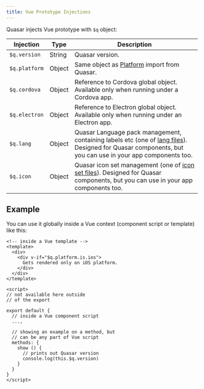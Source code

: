 ```yaml
---
title: Vue Prototype Injections
---
```

Quasar injects Vue prototype with `$q` object:

| Injection | Type | Description |
| --- | --- | --- |
| `$q.version` | String | Quasar version. |
| `$q.platform` | Object | Same object as [Platform](/options/platform-detection) import from Quasar. |
| `$q.cordova` | Object | Reference to Cordova global object. Available only when running under a Cordova app. |
| `$q.electron` | Object | Reference to Electron global object. Available only when running under an Electron app. |
| `$q.lang` | Object | Quasar Language pack management, containing labels etc (one of [lang files](https://github.com/quasarframework/quasar/tree/dev/quasar/lang)). Designed for Quasar components, but you can use in your app components too. |
| `$q.icon` | Object | Quasar icon set management (one of [icon set files](https://github.com/quasarframework/quasar/tree/dev/quasar/icons)). Designed for Quasar components, but you can use in your app components too. |

## Example

You can use it globally inside a Vue context (component script or template) like this:

```vue
<!-- inside a Vue template -->
<template>
  <div>
    <div v-if="$q.platform.is.ios">
      Gets rendered only on iOS platform.
    </div>
  </div>
</template>

<script>
// not available here outside
// of the export

export default {
  // inside a Vue component script
  ...,

  // showing an example on a method, but
  // can be any part of Vue script
  methods: {
    show () {
      // prints out Quasar version
      console.log(this.$q.version)
    }
  }
}
</script>
```
